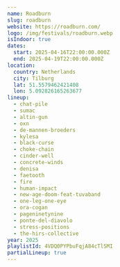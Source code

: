 ```yaml
---
name: Roadburn
slug: roadburn
website: https://roadburn.com/
logo: /img/festivals/roadburn.webp
isIndoor: true
dates:
  start: 2025-04-16T22:00:00.000Z
  end: 2025-04-19T22:00:00.000Z
location:
  country: Netherlands
  city: Tilburg
  lat: 51.5579462421408
  lon: 5.092826165263677
lineup:
  - chat-pile
  - sumac
  - altin-gun
  - oxn
  - de-mannen-broeders
  - kylesa
  - black-curse
  - choke-chain
  - cinder-well
  - concrete-winds
  - denisa
  - faetooth
  - fire
  - human-impact
  - new-age-doom-feat-tuvaband
  - one-leg-one-eye
  - ora-cogan
  - pageninetynine
  - ponte-del-diavolo
  - stress-positions
  - the-hirs-collective
year: 2025
playlistId: 4VDQ0PYPbuFqjA84cTlSMI
partialLineup: true
---
```

